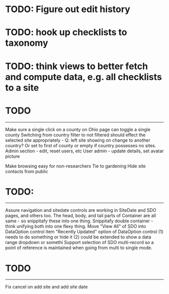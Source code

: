 
# TODO: Figure out edit history
# TODO: hook up checklists to taxonomy
# TODO: think views to better fetch and compute data, e.g. all checklists to a site

# TODO
----
Make sure a single click on a county on Ohio page can toggle a single county
Switching from country filter to not filtered should effect the selected site appropriately - Q: left site showing on change to another country?  Or set to first of county or empty if country possesses no sites.
Admin section - edit, reset users, etc
User admin - update details, set avatar picture

Make browsing easy for non-researchers
Tie to gardening
Hide site contacts from public

# TODO:
---
Assure navigation and sitedate controls are working in SiteDate and SDO pages, and others too.
The head, body, and tail parts of Container are all same - so snippitafy these into one thing.
Snippitafy double container - think unifying both into one flexy thing.
Move "View All" of SDO into DataOption control item
"Recently Updated" option of DataOption control (1) needs to do something or hide it (2) could be extended to show a data range dropdown or somethi
Support selection of SDO multi-record so a point of reference is maintained when going from multi to single mode.

# TODO
---
Fix cancel on add site and add site date

